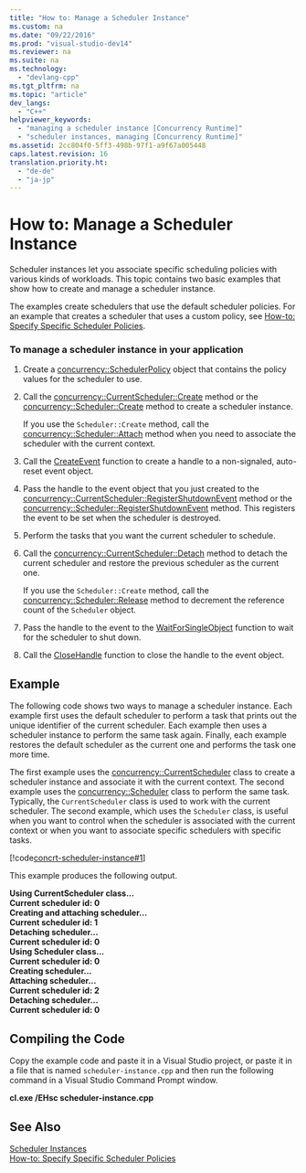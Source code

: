 ```yaml
---
title: "How to: Manage a Scheduler Instance"
ms.custom: na
ms.date: "09/22/2016"
ms.prod: "visual-studio-dev14"
ms.reviewer: na
ms.suite: na
ms.technology: 
  - "devlang-cpp"
ms.tgt_pltfrm: na
ms.topic: "article"
dev_langs: 
  - "C++"
helpviewer_keywords: 
  - "managing a scheduler instance [Concurrency Runtime]"
  - "scheduler instances, managing [Concurrency Runtime]"
ms.assetid: 2cc804f0-5ff3-498b-97f1-a9f67a005448
caps.latest.revision: 16
translation.priority.ht: 
  - "de-de"
  - "ja-jp"
---
```

# How to: Manage a Scheduler Instance
Scheduler instances let you associate specific scheduling policies with various kinds of workloads. This topic contains two basic examples that show how to create and manage a scheduler instance.  
  
 The examples create schedulers that use the default scheduler policies. For an example that creates a scheduler that uses a custom policy, see [How-to: Specify Specific Scheduler Policies](../vs140/how-to--specify-specific-scheduler-policies.md).  
  
### To manage a scheduler instance in your application  
  
1.  Create a [concurrency::SchedulerPolicy](../vs140/schedulerpolicy-class.md) object that contains the policy values for the scheduler to use.  
  
2.  Call the [concurrency::CurrentScheduler::Create](../vs140/currentscheduler--create-method.md) method or the [concurrency::Scheduler::Create](../vs140/scheduler--create-method.md) method to create a scheduler instance.  
  
     If you use the `Scheduler::Create` method, call the [concurrency::Scheduler::Attach](../vs140/scheduler--attach-method.md) method when you need to associate the scheduler with the current context.  
  
3.  Call the [CreateEvent](http://msdn.microsoft.com/library/windows/desktop/ms682396) function to create a handle to a non-signaled, auto-reset event object.  
  
4.  Pass the handle to the event object that you just created to the [concurrency::CurrentScheduler::RegisterShutdownEvent](../vs140/currentscheduler--registershutdownevent-method.md) method or the [concurrency::Scheduler::RegisterShutdownEvent](../vs140/scheduler--registershutdownevent-method.md) method. This registers the event to be set when the scheduler is destroyed.  
  
5.  Perform the tasks that you want the current scheduler to schedule.  
  
6.  Call the [concurrency::CurrentScheduler::Detach](../vs140/currentscheduler--detach-method.md) method to detach the current scheduler and restore the previous scheduler as the current one.  
  
     If you use the `Scheduler::Create` method, call the [concurrency::Scheduler::Release](../vs140/scheduler--release-method.md) method to decrement the reference count of the `Scheduler` object.  
  
7.  Pass the handle to the event to the [WaitForSingleObject](http://msdn.microsoft.com/library/windows/desktop/ms687032) function to wait for the scheduler to shut down.  
  
8.  Call the [CloseHandle](http://msdn.microsoft.com/library/windows/desktop/ms724211) function to close the handle to the event object.  
  
## Example  
 The following code shows two ways to manage a scheduler instance. Each example first uses the default scheduler to perform a task that prints out the unique identifier of the current scheduler. Each example then uses a scheduler instance to perform the same task again. Finally, each example restores the default scheduler as the current one and performs the task one more time.  
  
 The first example uses the [concurrency::CurrentScheduler](../vs140/currentscheduler-class.md) class to create a scheduler instance and associate it with the current context. The second example uses the [concurrency::Scheduler](../vs140/scheduler-class.md) class to perform the same task. Typically, the `CurrentScheduler` class is used to work with the current scheduler. The second example, which uses the `Scheduler` class, is useful when you want to control when the scheduler is associated with the current context or when you want to associate specific schedulers with specific tasks.  
  
 [!code[concrt-scheduler-instance#1](../vs140/codesnippet/CPP/how-to--manage-a-scheduler-instance_1.cpp)]  
  
 This example produces the following output.  
  
 **Using CurrentScheduler class...**  
**Current scheduler id: 0**  
**Creating and attaching scheduler...**  
**Current scheduler id: 1**  
**Detaching scheduler...**  
**Current scheduler id: 0**  
**Using Scheduler class...**  
**Current scheduler id: 0**  
**Creating scheduler...**  
**Attaching scheduler...**  
**Current scheduler id: 2**  
**Detaching scheduler...**  
**Current scheduler id: 0**   
## Compiling the Code  
 Copy the example code and paste it in a Visual Studio project, or paste it in a file that is named `scheduler-instance.cpp` and then run the following command in a Visual Studio Command Prompt window.  
  
 **cl.exe /EHsc scheduler-instance.cpp**  
  
## See Also  
 [Scheduler Instances](../vs140/scheduler-instances.md)   
 [How-to: Specify Specific Scheduler Policies](../vs140/how-to--specify-specific-scheduler-policies.md)